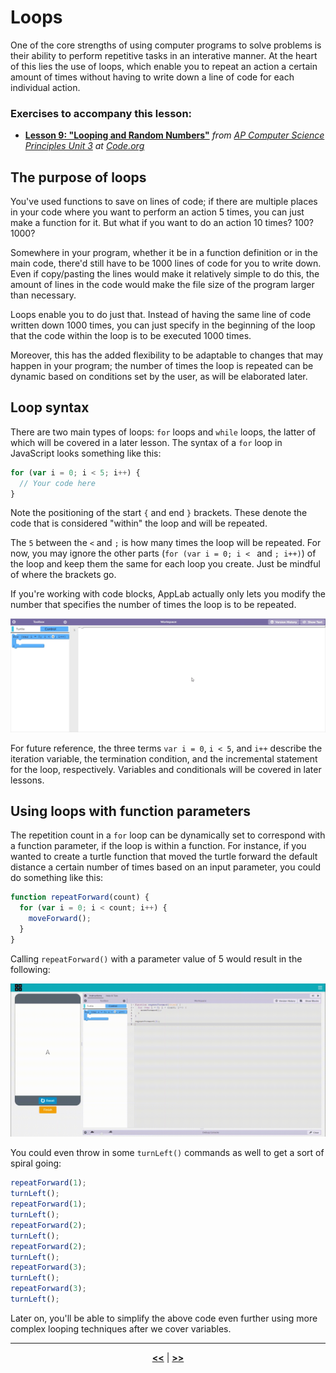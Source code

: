 # Loops

One of the core strengths of using computer programs to solve problems is their ability to perform repetitive tasks in an interative manner. At the heart of this lies the use of loops, which enable you to repeat an action a certain amount of times without having to write down a line of code for each individual action.

### Exercises to accompany this lesson:

<ul>

<li><b><a href="https://studio.code.org/s/csp3-2019/stage/9/puzzle/1" target="_blank">Lesson 9: "Looping and Random Numbers"</a></b> <i>from <a href="https://studio.code.org/s/csp3-2019">AP Computer Science Principles Unit 3</a> at <a href="https://code.org">Code.org</a></i></li>

</ul>

## The purpose of loops

You've used functions to save on lines of code; if there are multiple places in your code where you want to perform an action 5 times, you can just make a function for it. But what if you want to do an action 10 times? 100? 1000?

Somewhere in your program, whether it be in a function definition or in the main code, there'd still have to be 1000 lines of code for you to write down. Even if copy/pasting the lines would make it relatively simple to do this, the amount of lines in the code would make the file size of the program larger than necessary.

Loops enable you to do just that. Instead of having the same line of code written down 1000 times, you can just specify in the beginning of the loop that the code within the loop is to be executed 1000 times.

Moreover, this has the added flexibility to be adaptable to changes that may happen in your program; the number of times the loop is repeated can be dynamic based on conditions set by the user, as will be elaborated later.

## Loop syntax

There are two main types of loops: `for` loops and `while` loops, the latter of which will be covered in a later lesson. The syntax of a `for` loop in JavaScript looks something like this:

```javascript
for (var i = 0; i < 5; i++) {
  // Your code here
}
```

Note the positioning of the start `{` and end `}` brackets. These denote the code that is considered "within" the loop and will be repeated.

The `5` between the `<` and `;` is how many times the loop will be repeated. For now, you may ignore the other parts (`for (var i = 0; i < ` and `; i++)`) of the loop and keep them the same for each loop you create. Just be mindful of where the brackets go.

If you're working with code blocks, AppLab actually only lets you modify the number that specifies the number of times the loop is to be repeated.

![00](https://raw.githubusercontent.com/sBondoc/OAI-Summer-2019/master/assets/lesson-04/00.gif "Only the repetition count for a loop can be modified in Applab code blocks.")

For future reference, the three terms `var i = 0`, `i < 5`, and `i++` describe the iteration variable, the termination condition, and the incremental statement for the loop, respectively. Variables and conditionals will be covered in later lessons.

## Using loops with function parameters

The repetition count in a `for` loop can be dynamically set to correspond with a function parameter, if the loop is within a function. For instance, if you wanted to create a turtle function that moved the turtle forward the default distance a certain number of times based on an input parameter, you could do something like this:

```javascript
function repeatForward(count) {
  for (var i = 0; i < count; i++) {
    moveForward();
  }
}
```

Calling `repeatForward()` with a parameter value of 5 would result in the following:

![01](https://raw.githubusercontent.com/sBondoc/OAI-Summer-2019/master/assets/lesson-04/01.gif "Our repeatForward() command in action")

You could even throw in some `turnLeft()` commands as well to get a sort of spiral going:

```javascript
repeatForward(1);
turnLeft();
repeatForward(1);
turnLeft();
repeatForward(2);
turnLeft();
repeatForward(2);
turnLeft();
repeatForward(3);
turnLeft();
repeatForward(3);
turnLeft();
```

Later on, you'll be able to simplify the above code even further using more complex looping techniques after we cover variables.

---

<div align="center"><a href = "https://sbondoc.github.io/OAI-Summer-2019/pages/lessons/lesson-03.html"><b><<</b></a> | <a href = "https://sbondoc.github.io/OAI-Summer-2019/pages/lessons/lesson-05.html"><b>>></b></a></div>
